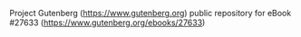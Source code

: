 Project Gutenberg (https://www.gutenberg.org) public repository for eBook #27633 (https://www.gutenberg.org/ebooks/27633)
